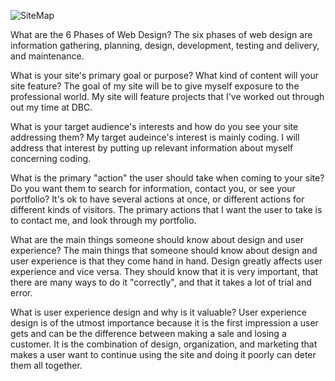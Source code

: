 ![SiteMap](/Users/TraciFong/Desktop/DBC/phase-0/week-2/imgs/site-map.png)

What are the 6 Phases of Web Design?
The six phases of web design are information gathering, planning, design, development, testing and delivery, and maintenance.

What is your site's primary goal or purpose? What kind of content will your site feature?
The goal of my site will be to give myself exposure to the professional world. My site will feature projects that I've worked out through out my time at DBC.

What is your target audience's interests and how do  you see your site addressing them?
My target audeince's interest is mainly coding. I will address that interest by putting up relevant information about myself concerning coding.

What is the primary "action" the user should take when coming to your site? Do you want them to search for information, contact you, or see your portfolio? It's ok to have several actions at once, or different actions for different kinds of visitors.
The primary actions that I want the user to take is to contact me, and look through my portfolio.

What are the main things someone should know about design and user experience?
The main things that someone should know about design and user experience is that they come hand in hand. Design greatly affects user experience and vice versa. They should know that it is very important, that there are many ways to do it "correctly", and that it takes a lot of trial and error.

What is user experience design and why is it valuable?
User experience design is of the utmost importance because it is the first impression a user gets and can be the difference between making a sale and losing a customer. It is the combination of design, organization, and marketing that makes a user want to continue using the site and doing it poorly can deter them all together.

